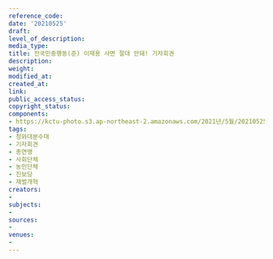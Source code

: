 ```yaml
---
reference_code: 
date: '20210525'
draft: 
level_of_description: 
media_type: 
title: 전국민중행동(준) 이재용 사면 절대 안돼! 기자회견
description: 
weight: 
modified_at: 
created_at: 
link: 
public_access_status: 
copyright_status: 
components:
- https://kctu-photo.s3.ap-northeast-2.amazonaws.com/2021년/5월/20210525-전국민중행동(준)+이재용+사면+절대+안돼!+기자회견_청와대분수대_기자회견_총연맹_사회단체_농민단체_진보당_재벌개혁/_1D20311.jpg
tags:
- 청와대분수대
- 기자회견
- 총연맹
- 사회단체
- 농민단체
- 진보당
- 재벌개혁
creators:
- 
subjects:
- 
sources:
- 
venues:
- 
---
```

